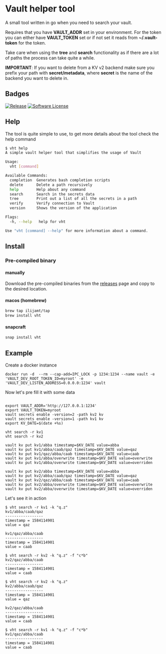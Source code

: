 # Vault helper tool

A small tool written in go when you need to search your vault.

Requires that you have **VAULT_ADDR** set in your environment. For the token you can either have **VAULT_TOKEN** set or if not set it reads from **~/.vault-token** for the token.

Take care when using the **tree** and **search** functionality as if there are a lot of paths the process can take quite a while.

**IMPORTANT**:  If you want to delete from a KV v2 backend make sure you prefix your path with **secret/metadata**, where **secret** is the name of the backend you want to delete in.

## Badges

[![Release](https://img.shields.io/github/release/ilijamt/vht.svg?style=for-the-badge)](https://github.com/ilijamt/vht/releases/latest)
[![Software License](https://img.shields.io/badge/license-MIT-brightgreen.svg?style=for-the-badge)](/LICENSE.md)

## Help

The tool is quite simple to use, to get more details about the tool check the help command

```bash
$ vht help
A simple vault helper tool that simplifies the usage of Vault

Usage:
  vht [command]

Available Commands:
  completion  Generates bash completion scripts
  delete      Delete a path recursively
  help        Help about any command
  search      Search in the secrets data
  tree        Print out a list of all the secrets in a path
  verify      Verify connection to Vault
  version     Shows the version of the application

Flags:
  -h, --help   help for vht

Use "vht [command] --help" for more information about a command.
```

## Install

### Pre-compiled binary

#### manually

Download the pre-compiled binaries from the [releases](https://github.com/ilijamt/vht/releases) page and copy to the desired location.

#### macos (homebrew)

```bash
brew tap ilijamt/tap
brew install vht
```

#### snapcraft

```bash
snap install vht
```

## Example 

Create a docker instance
```shell script
docker run -d  --rm --cap-add=IPC_LOCK -p 1234:1234 --name vault -e 'VAULT_DEV_ROOT_TOKEN_ID=myroot' -e 'VAULT_DEV_LISTEN_ADDRESS=0.0.0.0:1234' vault
```

Now let's pre fill it with some data
```shell script

export VAULT_ADDR='http://127.0.0.1:1234'
export VAULT_TOKEN=myroot
vault secrets enable -version=2 -path kv2 kv
vault secrets enable -version=1 -path kv1 kv
export KV_DATE=$(date +%s)

vht search -r kv1
vht search -r kv2
 
vault kv put kv1/abba timestamp=$KV_DATE value=abba
vault kv put kv1/abba/caab/qaz timestamp=$KV_DATE value=qaz
vault kv put kv1/qaz/abba/caab timestamp=$KV_DATE value=caab
vault kv put kv1/abba/overwrite timestamp=$KV_DATE value=overwrite
vault kv put kv1/abba/overwrite timestamp=$KV_DATE value=overriden

vault kv put kv2/abba timestamp=$KV_DATE value=abba
vault kv put kv2/abba/caab/qaz timestamp=$KV_DATE value=qaz
vault kv put kv2/qaz/abba/caab timestamp=$KV_DATE value=caab
vault kv put kv2/abba/overwrite timestamp=$KV_DATE value=overwrite
vault kv put kv2/abba/overwrite timestamp=$KV_DATE value=overriden
```

Let's see it in action

```
$ vht search -r kv1 -k "q.z"
kv1/abba/caab/qaz
-----------------
timestamp = 1584114901
value = qaz

kv1/qaz/abba/caab
-----------------
timestamp = 1584114901
value = caab

$ vht search -r kv2 -k "q.z" -f "c*b"
kv2/qaz/abba/caab
-----------------
timestamp = 1584114901
value = caab

$ vht search -r kv2 -k "q.z"
kv2/abba/caab/qaz
-----------------
timestamp = 1584114901
value = qaz

kv2/qaz/abba/caab
-----------------
timestamp = 1584114901
value = caab

$ vht search -r kv1 -k "q.z" -f "c*b"
kv1/qaz/abba/caab
-----------------
timestamp = 1584114901
value = caab

```

